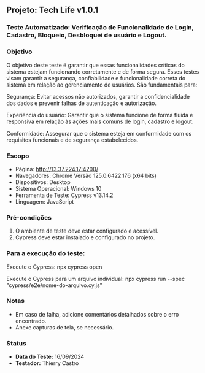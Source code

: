 ## Projeto: Tech Life v1.0.1

### Teste Automatizado: Verificação de Funcionalidade de Login, Cadastro, Bloqueio, Desbloquei de usuário e Logout.

### Objetivo
O objetivo deste teste é garantir que essas funcionalidades críticas do sistema estejam funcionando corretamente e de forma segura.
Esses testes visam garantir a segurança, confiabilidade e funcionalidade correta do sistema em relação ao gerenciamento de usuários. São fundamentais para:

Segurança: Evitar acessos não autorizados, garantir a confidencialidade dos dados e prevenir falhas de autenticação e autorização.

Experiência do usuário: Garantir que o sistema funcione de forma fluida e responsiva em relação às ações mais comuns de login, cadastro e logout.

Conformidade: Assegurar que o sistema esteja em conformidade com os requisitos funcionais e de segurança estabelecidos.

### Escopo
- Página: http://13.37.224.17:4200/
- Navegadores: Chrome Versão 125.0.6422.176 (x64 bits)
- Dispositivos: Desktop
- Sistema Operacional: Windows 10
- Ferramenta de Teste: Cypress v13.14.2
- Linguagem: JavaScript

### Pré-condições
1. O ambiente de teste deve estar configurado e acessível.
2. Cypress deve estar instalado e configurado no projeto.

### Para a execução do teste:
Execute o Cypress: npx cypress open

Execute o Cypress para um arquivo individual: npx cypress run --spec "cypress/e2e/nome-do-arquivo.cy.js"

### Notas
- Em caso de falha, adicione comentários detalhados sobre o erro encontrado.
- Anexe capturas de tela, se necessário.

### Status
- **Data do Teste:** 16/09/2024
- **Testador:** Thierry Castro 
